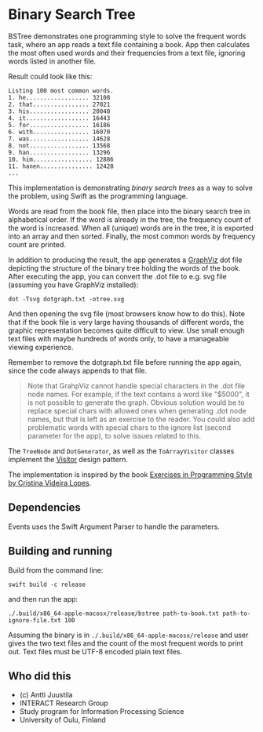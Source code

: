 # Binary Search Tree

BSTree demonstrates one programming style to solve the frequent words task, where
an app reads a text file containing a book. App then calculates the most often used words and their 
frequencies from a text file, ignoring words listed in another file. 

Result could look like this:

```console
Listing 100 most common words.
1. he.................. 32108
2. that................ 27021
3. his................. 20040
4. it.................. 16443
5. for................. 16186
6. with................ 16070
7. was................. 14628
8. not................. 13568
9. han................. 13296
10. him................. 12886
11. hanen............... 12428
...
```

This implementation is demonstrating *binary search trees* as a way to solve the problem, using Swift as the programming language. 

Words are read from the book file, then place into the binary search tree in alphabetical order. If the word is already in the tree, the frequency count of the word is increased. When all (unique) words are in the tree, it is exported into an array and then sorted. Finally, the most common words by frequency count are printed.

In addition to producing the result, the app generates a [GraphViz](https://graphviz.org) dot file depicting the structure of the binary tree holding the words of the book. After executing the app, you can convert the .dot file to e.g. svg file (assuming you have GraphViz installed):

```console
dot -Tsvg dotgraph.txt -otree.svg
```

And then opening the svg file (most browsers know how to do this). Note that if the book file is very large having thousands of different words, the graphic representation becomes quite difficult to view. Use small enough text files with maybe hundreds of words only, to have a manageable viewing experience. 

Remember to remove the dotgraph.txt file before running the app again, since the code always appends to that file.

> Note that GrahpViz cannot handle special characters in the .dot file node names. For example, if the text contains a word like "$5000", it is not possible to generate the graph. Obvious solution would be to replace special chars with allowed ones when generating .dot node names, but that is left as an exercise to the reader. You could also add problematic words with special chars to the ignore list (second parameter for the app), to solve issues related to this.

The `TreeNode` and `DotGenerator`, as well as the `ToArrayVisitor` classes implement the [Visitor](https://en.wikipedia.org/wiki/Visitor_pattern) design pattern.

The implementation is inspired by the book [Exercises in Programming Style by Cristina Videira Lopes](https://www.routledge.com/Exercises-in-Programming-Style/Lopes/p/book/9780367350208).

## Dependencies

Events uses the Swift Argument Parser to handle the parameters.


## Building and running

Build from the command line:

```console
swift build -c release
```

and then run the app:

```console
./.build/x86_64-apple-macosx/release/bstree path-to-book.txt path-to-ignore-file.txt 100 
```

Assuming the binary is in `./.build/x86_64-apple-macosx/release` and user gives the two text files
and the count of the most frequent words to print out. Text files must be UTF-8 encoded plain text files.


## Who did this

* (c) Antti Juustila
* INTERACT Research Group
* Study program for Information Processing Science
* University of Oulu, Finland
